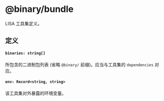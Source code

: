 @binary/bundle
==========

LISA 工具集定义。

## 定义

#### `binaries: string[]`

所包含的二进制包列表 (省略 `@binary/` 前缀)。应当与工具集的 `dependencies` 对应。

#### `env: Record<string, string>`

该工具集对外暴露的环境变量。
